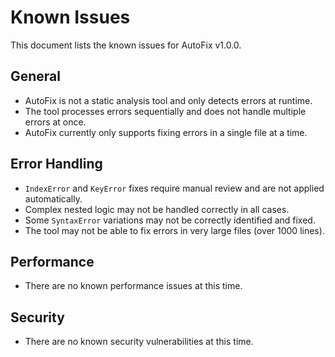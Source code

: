 # Known Issues

This document lists the known issues for AutoFix v1.0.0.

## General
- AutoFix is not a static analysis tool and only detects errors at runtime.
- The tool processes errors sequentially and does not handle multiple errors at once.
- AutoFix currently only supports fixing errors in a single file at a time.

## Error Handling
- `IndexError` and `KeyError` fixes require manual review and are not applied automatically.
- Complex nested logic may not be handled correctly in all cases.
- Some `SyntaxError` variations may not be correctly identified and fixed.
- The tool may not be able to fix errors in very large files (over 1000 lines).

## Performance
- There are no known performance issues at this time.

## Security
- There are no known security vulnerabilities at this time.